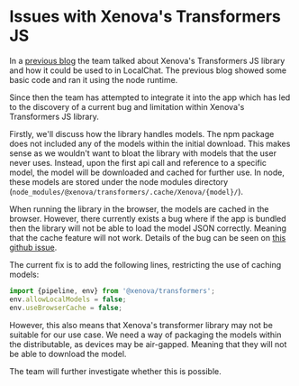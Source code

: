 # Issues with Xenova's Transformers JS

In a [previous blog](xenova_transformers.md) the team talked about Xenova's Transformers JS library and how it could 
be used to in LocalChat. The previous blog showed some basic code and ran it using the node runtime. 

Since then the team has attempted to integrate it into the app which has led to the discovery of a current bug and 
limitation within Xenova's Transformers JS library.

Firstly, we'll discuss how the library handles models. The npm package does not included any of the models within the 
initial download. This makes sense as we wouldn't want to bloat the library with models that the user never uses.
Instead, upon the first api call and reference to a specific model, the model will be downloaded and cached for 
further use. In node, these models are stored under the node modules directory 
(`node_modules/@xenova/transformers/.cache/Xenova/{model}/`).

When running the library in the browser, the models are cached in the browser. However, there currently exists a bug 
where if the app is bundled then the library will not be able to load the model JSON correctly. Meaning that the cache
feature will not work. Details of the bug can be seen on [this github issue](https://github.com/huggingface/transformers.js/issues/366).

The current fix is to add the following lines, restricting the use of caching models:
```js
import {pipeline, env} from '@xenova/transformers';
env.allowLocalModels = false;
env.useBrowserCache = false;
```

However, this also means that Xenova's transformer library may not be suitable for our use case. We need a way of packaging 
the models within the distributable, as devices may be air-gapped. Meaning that they will not be able to download the model.

The team will further investigate whether this is possible.
